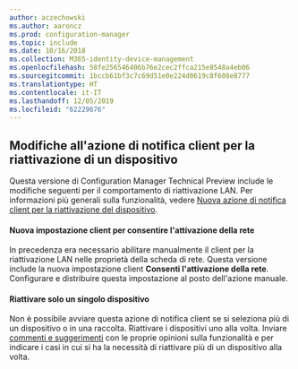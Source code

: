 ```yaml
---
author: aczechowski
ms.author: aaroncz
ms.prod: configuration-manager
ms.topic: include
ms.date: 10/16/2018
ms.collection: M365-identity-device-management
ms.openlocfilehash: 58fe256546406b76e2cec2ffca215e8548a4eb06
ms.sourcegitcommit: 1bccb61bf3c7c69d51e0e224d0619c8f608e8777
ms.translationtype: HT
ms.contentlocale: it-IT
ms.lasthandoff: 12/05/2019
ms.locfileid: "62229676"
---
```

## <a name="bkmk_wakeup"></a> Modifiche all'azione di notifica client per la riattivazione di un dispositivo
<!--1317364-->

Questa versione di Configuration Manager Technical Preview include le modifiche seguenti per il comportamento di riattivazione LAN. Per informazioni più generali sulla funzionalità, vedere [Nuova azione di notifica client per la riattivazione del dispositivo](/sccm/core/get-started/capabilities-in-technical-preview-1810#bkmk_wakeup).

#### <a name="new-client-setting-to-allow-network-wake-up"></a>Nuova impostazione client per consentire l'attivazione della rete
In precedenza era necessario abilitare manualmente il client per la riattivazione LAN nelle proprietà della scheda di rete. Questa versione include la nuova impostazione client **Consenti l'attivazione della rete**. Configurare e distribuire questa impostazione al posto dell'azione manuale. 

#### <a name="only-wake-up-a-single-device"></a>Riattivare solo un singolo dispositivo
Non è possibile avviare questa azione di notifica client se si seleziona più di un dispositivo o in una raccolta. Riattivare i dispositivi uno alla volta. Inviare [commenti e suggerimenti](/sccm/core/understand/find-help#product-feedback) con le proprie opinioni sulla funzionalità e per indicare i casi in cui si ha la necessità di riattivare più di un dispositivo alla volta.


